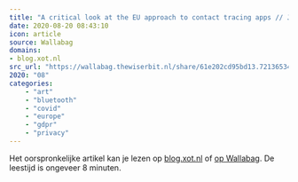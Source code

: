 ```yaml
---
title: "A critical look at the EU approach to contact tracing apps // Jaap-Henk Hoepman"
date: 2020-08-20 08:43:10
icon: article
source: Wallabag
domains:
- blog.xot.nl
src_url: "https://wallabag.thewiserbit.nl/share/61e202cd95bd13.72136534"
2020: "08"
categories:
    - "art"
    - "bluetooth"
    - "covid"
    - "europe"
    - "gdpr"
    - "privacy"
---
```

Het oorspronkelijke artikel kan je lezen op [blog.xot.nl](https://blog.xot.nl/2020/04/17/a-critical-look-at-the-eu-approach-to-contact-tracing-apps/) of [op Wallabag](https://wallabag.thewiserbit.nl/share/61e202cd95bd13.72136534). De leestijd is ongeveer 8 minuten.